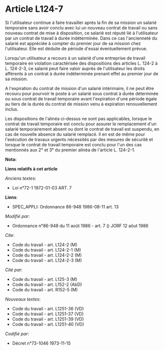 # Article L124-7

Si l'utilisateur continue à faire travailler après la fin de sa mission un salarié temporaire sans avoir conclu avec lui un
nouveau contrat de travail ou sans nouveau contrat de mise à disposition, ce salarié est réputé lié à l'utilisateur par un
contrat de travail à durée indéterminée. Dans ce cas l'ancienneté du salarié est appréciée à compter du premier jour de sa
mission chez l'utilisateur. Elle est déduite de période d'essai éventuellement prévue.

Lorsqu'un utilisateur a recours à un salarié d'une entreprise de travail temporaire en violation caractérisée des
dispositions des articles L. 124-2 à L. 124-2-3, ce salarié peut faire valoir auprès de l'utilisateur les droits afférents à
un contrat à durée indéterminée prenant effet au premier jour de sa mission.

A l'expiration du contrat de mission d'un salarié intérimaire, il ne peut être recouru pour pourvoir le poste à un salarié
sous contrat à durée déterminée ou sous contrat de travail temporaire avant l'expiration d'une période égale au tiers de la
durée du contrat de mission venu à expiration renouvellement inclus.

Les dispositions de l'alinéa ci-dessus ne sont pas applicables, lorsque le contrat de travail temporaire est conclu pour
assurer le remplacement d'un salarié temporairement absent ou dont le contrat de travail est suspendu, en cas de nouvelle
absence du salarié remplacé. Il en est de même pour l'exécution de travaux urgents nécessités par des mesures de sécurité et
lorsque le contrat de travail temporaire est conclu pour l'un des cas mentionnés aux 2° et 3° du premier alinéa de l'article
L. 124-2-1.

**Nota:**



**Liens relatifs à cet article**

_Anciens textes_:

  - Loi n°72-1 1972-01-03 ART. 7

**Liens**:

  - SPEC_APPLI: Ordonnance 86-948 1986-08-11 art. 13

_Modifié par_:

  - Ordonnance n°86-948 du 11 août 1986 - art. 7 () JORF 12 aôut 1986

_Cite_:

  - Code du travail - art. L124-2 (M)
  - Code du travail - art. L124-2-1 (M)
  - Code du travail - art. L124-2-2 (M)
  - Code du travail - art. L124-2-3 (M)

_Cité par_:

  - Code du travail - art. L125-3 (M)
  - Code du travail - art. L152-2 (AbD)
  - Code du travail - art. R152-5 (M)

_Nouveaux textes_:

  - Code du travail - art. L1251-36 (VD)
  - Code du travail - art. L1251-37 (VD)
  - Code du travail - art. L1251-39 (VD)
  - Code du travail - art. L1251-40 (VD)

_Codifié par_:

  - Décret n°73-1046 1973-11-15
